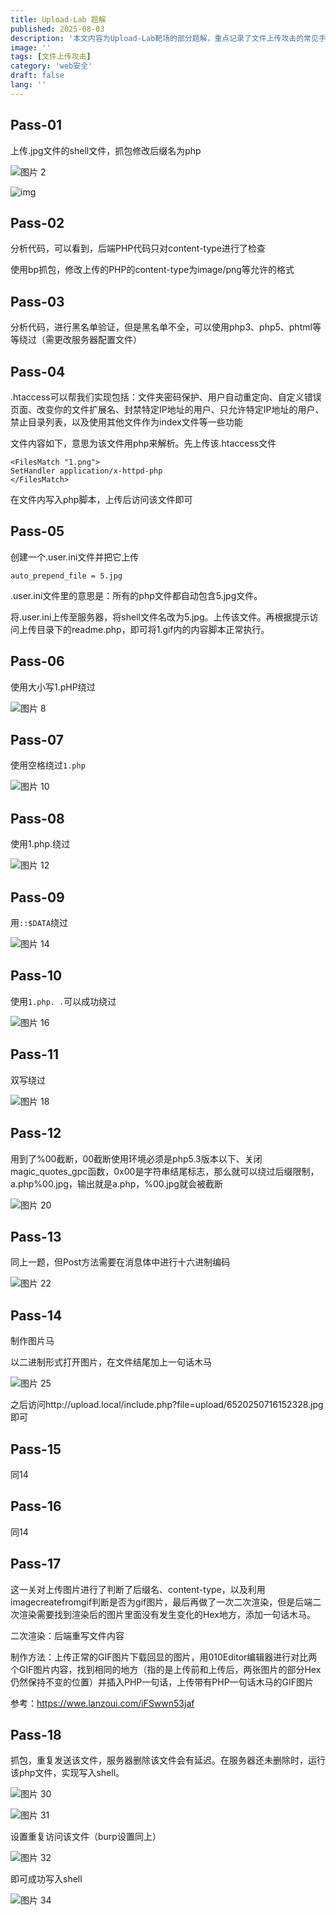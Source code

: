 ```yaml
---
title: Upload-Lab 题解
published: 2025-08-03
description: '本文内容为Upload-Lab靶场的部分题解，重点记录了文件上传攻击的常见手段'
image: ''
tags: [文件上传攻击]
category: 'web安全'
draft: false 
lang: ''
---
```


## Pass-01

上传.jpg文件的shell文件，抓包修改后缀名为php

![图片 2](https://raw.githubusercontent.com/Aur0r3-zy/picture/main/img/20250717140654683.png)

![img](https://raw.githubusercontent.com/Aur0r3-zy/picture/main/img/20250717140710579.jpg)

## Pass-02

分析代码，可以看到，后端PHP代码只对content-type进行了检查

使用bp抓包，修改上传的PHP的content-type为image/png等允许的格式

## Pass-03

分析代码，进行黑名单验证，但是黑名单不全，可以使用php3、php5、phtml等等绕过（需更改服务器配置文件）

## Pass-04

.htaccess可以帮我们实现包括：文件夹密码保护、用户自动重定向、自定义错误页面、改变你的文件扩展名、封禁特定IP地址的用户、只允许特定IP地址的用户、禁止目录列表，以及使用其他文件作为index文件等一些功能

文件内容如下，意思为该文件用php来解析。先上传该.htaccess文件

```
<FilesMatch "1.png">
SetHandler application/x-httpd-php
</FilesMatch>
```

在文件内写入php脚本，上传后访问该文件即可

## Pass-05

创建一个.user.ini文件并把它上传

```
auto_prepend_file = 5.jpg
```

.user.ini文件里的意思是：所有的php文件都自动包含5.jpg文件。

将.user.ini上传至服务器，将shell文件名改为5.jpg。上传该文件。再根据提示访问上传目录下的readme.php，即可将1.gif内的内容脚本正常执行。

## Pass-06

使用大小写1.pHP绕过

![图片 8](https://raw.githubusercontent.com/Aur0r3-zy/picture/main/img/20250717142118330.png)

## Pass-07

使用空格绕过`1.php `

![图片 10](https://raw.githubusercontent.com/Aur0r3-zy/picture/main/img/20250717144010449.png)

## Pass-08

使用1.php.绕过

![图片 12](https://raw.githubusercontent.com/Aur0r3-zy/picture/main/img/20250717142203813.png)

## Pass-09

用`::$DATA`绕过

![图片 14](https://raw.githubusercontent.com/Aur0r3-zy/picture/main/img/20250717142318007.png)

## Pass-10

使用`1.php. .`可以成功绕过

![图片 16](https://raw.githubusercontent.com/Aur0r3-zy/picture/main/img/20250717142314307.png)

## Pass-11

双写绕过

![图片 18](https://raw.githubusercontent.com/Aur0r3-zy/picture/main/img/20250717142310998.png)

## Pass-12

用到了%00截断，00截断使用环境必须是php5.3版本以下、关闭magic_quotes_gpc函数，0x00是字符串结尾标志，那么就可以绕过后缀限制，a.php%00.jpg，输出就是a.php，%00.jpg就会被截断

![图片 20](https://raw.githubusercontent.com/Aur0r3-zy/picture/main/img/20250717142353352.png)

## Pass-13

同上一题，但Post方法需要在消息体中进行十六进制编码

![图片 22](https://raw.githubusercontent.com/Aur0r3-zy/picture/main/img/20250717142428329.png)

## Pass-14

制作图片马

以二进制形式打开图片，在文件结尾加上一句话木马

![图片 25](https://raw.githubusercontent.com/Aur0r3-zy/picture/main/img/20250717142453511.png)

之后访问http://upload.local/include.php?file=upload/6520250716152328.jpg即可

## Pass-15

同14

## Pass-16

同14

## Pass-17

这一关对上传图片进行了判断了后缀名、content-type，以及利用imagecreatefromgif判断是否为gif图片，最后再做了一次二次渲染，但是后端二次渲染需要找到渲染后的图片里面没有发生变化的Hex地方，添加一句话木马。

二次渲染：后端重写文件内容

制作方法：上传正常的GIF图片下载回显的图片，用010Editor编辑器进行对比两个GIF图片内容，找到相同的地方（指的是上传前和上传后，两张图片的部分Hex仍然保持不变的位置）并插入PHP一句话，上传带有PHP一句话木马的GIF图片

参考：https://wwe.lanzoui.com/iFSwwn53jaf

## Pass-18

抓包，重复发送该文件，服务器删除该文件会有延迟。在服务器还未删除时，运行该php文件，实现写入shell。

![图片 30](https://raw.githubusercontent.com/Aur0r3-zy/picture/main/img/20250717143204844.png)

![图片 31](https://raw.githubusercontent.com/Aur0r3-zy/picture/main/img/20250717143207299.png)

设置重复访问该文件（burp设置同上）

![图片 32](https://raw.githubusercontent.com/Aur0r3-zy/picture/main/img/20250717143214359.png)

即可成功写入shell

![图片 34](https://raw.githubusercontent.com/Aur0r3-zy/picture/main/img/20250717143216053.png)
